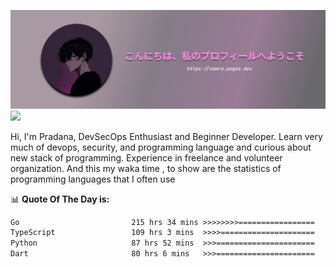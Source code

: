 ![banner](.github/profile-markdown.png)
<img src="https://user-images.githubusercontent.com/73097560/115834477-dbab4500-a447-11eb-908a-139a6edaec5c.gif"></p>

Hi, I'm Pradana, DevSecOps Enthusiast and Beginner Developer. Learn very much of devops, security, and programming language and curious about new stack of programming. Experience in freelance and volunteer organization. And this my waka time , to show are the statistics of programming languages that I often use

📊 **Quote Of The Day is:**
<!--START_SECTION:waka-->

```txt
Go                         215 hrs 34 mins >>>>>>>>=================   30.98 %
TypeScript                 109 hrs 3 mins  >>>>=====================   15.67 %
Python                     87 hrs 52 mins  >>>======================   12.63 %
Dart                       80 hrs 6 mins   >>>======================   11.51 %
```

<!--END_SECTION:waka-->
